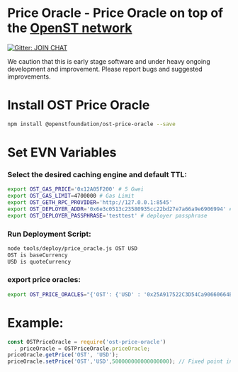 # Price Oracle - Price Oracle on top of the [OpenST network](https://simpletoken.org)

[![Gitter: JOIN CHAT](https://img.shields.io/badge/gitter-JOIN%20CHAT-brightgreen.svg)](https://gitter.im/OpenSTFoundation/SimpleToken)

We caution that this is early stage software and under heavy ongoing development and improvement. Please report bugs and suggested improvements.

# Install OST Price Oracle

```bash
npm install @openstfoundation/ost-price-oracle --save
```

# Set EVN Variables

### Select the desired caching engine and default TTL:
```bash
export OST_GAS_PRICE='0x12A05F200' # 5 Gwei
export OST_GAS_LIMIT=4700000 # Gas Limit
export OST_GETH_RPC_PROVIDER='http://127.0.0.1:8545'
export OST_DEPLOYER_ADDR='0x6e3c0513c23580935cc22bd27e7a66a9e6906994' # An Address having balance
export OST_DEPLOYER_PASSPHRASE='testtest' # deployer passphrase
```

### Run Deployment Script:
```bash
node tools/deploy/price_oracle.js OST USD
OST is baseCurrency
USD is quoteCurrency
```

### export price oracles:
```bash
export OST_PRICE_ORACLES="{'OST': {'USD' : '0x25A917522C3D54Ca90660664BdCe2c22362efD4a', 'EUR' : '0x25A917522C3D54Ca90660664BdCe2c22362efD4a'}', 'UNSPALSH' : {'USD' : '0x25A917522C3D54Ca90660664BdCe2c22362efD4a', 'EUR' : '0x25A917522C3D54Ca90660664BdCe2c22362efD4a'}}"
```

# Example:
```js
const OSTPriceOracle = require('ost-price-oracle')
  , priceOracle = OSTPriceOracle.priceOracle;
priceOracle.getPrice('OST', 'USD');
priceOracle.setPrice('OST','USD',500000000000000000); // Fixed point integer in wei unit
```